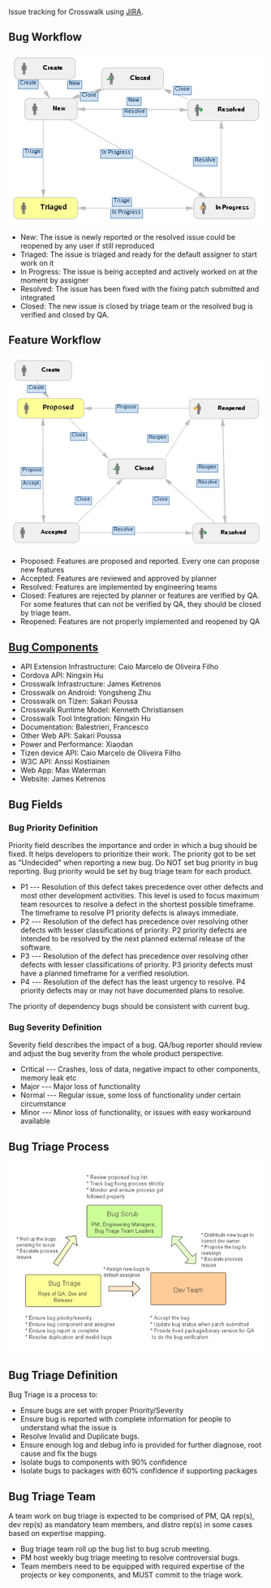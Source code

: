 Issue tracking for Crosswalk using [JIRA](https://crosswalk-project.org/jira/). 

## Bug Workflow 

![Bug Workflow](assets/bug_workflow.png)

* New: The issue is newly reported or the resolved issue could be reopened by any user if still reproduced
* Triaged: The issue is triaged and ready for the default assigner to start work on it
* In Progress: The issue is being accepted and actively worked on at the moment by assigner
* Resolved: The issue has been fixed with the fixing patch submitted and integrated
* Closed: The new issue is closed by triage team or the resolved bug is verified and closed by QA.

## Feature Workflow 

![Feature Workflow](assets/feature_workflow.png)

* Proposed: Features are proposed and reported. Every one can propose new features
* Accepted: Features are reviewed and approved by planner
* Resolved: Features are implemented by engineering teams
* Closed: Features are rejected by planner or features are verified by QA. For some features that can not be verified by QA, they should be closed by triage team.
* Reopened: Features are not properly implemented and reopened by QA 

## [Bug Components](https://crosswalk-project.org/jira/browse/XWALK#selectedTab=com.atlassian.jira.plugin.system.project%3Acomponents-panel) 

* API Extension Infrastructure: Caio Marcelo de Oliveira Filho	
* Cordova API: Ningxin Hu
* Crosswalk Infrastructure: James Ketrenos	
* Crosswalk on Android: Yongsheng Zhu
* Crosswalk on Tizen: Sakari Poussa
* Crosswalk Runtime Model: Kenneth Christiansen	
* Crosswalk Tool Integration: Ningxin Hu	
* Documentation: Balestrieri, Francesco	
* Other Web API: Sakari Poussa	
* Power and Performance: Xiaodan	
* Tizen device API: Caio Marcelo de Oliveira Filho	
* W3C API: Anssi Kostiainen	
* Web App: Max Waterman	
* Website: James Ketrenos

## Bug Fields 
 
### Bug Priority Definition

Priority field describes the importance and order in which a bug should be fixed. It helps developers to prioritize their work. The priority got to be set as "Undecided" when reporting a new bug. Do NOT set bug priority in bug reporting. Bug priority would be set by bug triage team for each product.

* P1 --- Resolution of this defect takes precedence over other defects and most other development activities. This level is used to focus maximum team resources to resolve a defect in the shortest possible timeframe. The timeframe to resolve P1 priority defects is always immediate.
* P2 --- Resolution of the defect has precedence over resolving other defects with lesser classifications of priority. P2 priority defects are intended to be resolved by the next planned external release of the software.
* P3 --- Resolution of the defect has precedence over resolving other defects with lesser classifications of priority. P3 priority defects must have a planned timeframe for a verified resolution.
* P4 --- Resolution of the defect has the least urgency to resolve. P4 priority defects may or may not have documented plans to resolve. 

The priority of dependency bugs should be consistent with current bug.

### Bug Severity Definition

Severity field describes the impact of a bug. QA/bug reporter should review and adjust the bug severity from the whole product perspective.

* Critical --- Crashes, loss of data, negative impact to other components, memory leak etc
* Major --- Major loss of functionality
* Normal --- Regular issue, some loss of functionality under certain circumstance
* Minor --- Minor loss of functionality, or issues with easy workaround available 

## Bug Triage Process
![Feature Workflow](assets/bug_triage_process.png)

## Bug Triage Definition

Bug Triage is a process to:

* Ensure bugs are set with proper Priority/Severity
* Ensure bug is reported with complete information for people to understand what the issue is
* Resolve Invalid and Duplicate bugs.
* Ensure enough log and debug info is provided for further diagnose, root cause and fix the bugs
* Isolate bugs to components with 90% confidence
* Isolate bugs to packages with 60% confidence if supporting packages 

## Bug Triage Team 
A team work on bug triage is expected to be comprised of PM, QA rep(s), dev rep(s) as mandatory team members, and distro rep(s) in some cases based on expertise mapping.
* Bug triage team roll up the bug list to bug scrub meeting.
* PM host weekly bug triage meeting to resolve controversial bugs.
* Team members need to be equipped with required expertise of the projects or key components, and MUST commit to the triage work. 